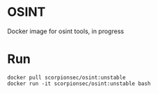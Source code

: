 # OSINT 
Docker image for osint tools, in progress
# Run
```docker
docker pull scorpionsec/osint:unstable
docker run -it scorpionsec/osint:unstable bash
```
